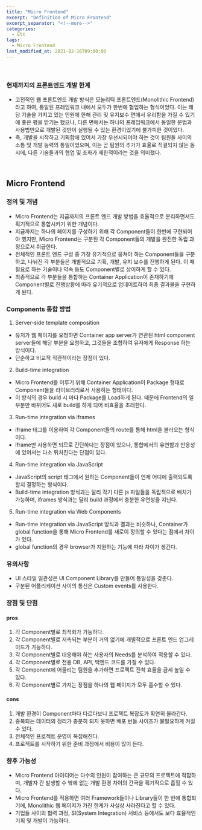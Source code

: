 ```yaml
---
title: "Micro Frontend"
excerpt: "Definition of Micro Frontend"
excerpt_separator: "<!--more-->"
categories:
  - Etc
tags:
  - Micro Frontend
last_modified_at: 2021-02-16T09:00:00
---
```

<!--more-->

<br>

### 현재까지의 프론트엔드 개발 한계

  * 고전적인 웹 프론트엔드 개발 방식은 모놀리틱 프론트엔드(Monolithic Frontend)라고 하여, 통일된 프레임워크 내에서 모두가 한번에 협업하는 형식이었다. 이는 해당 기술을 가지고 있는 인원에 한해 관리 및 유지보수 면에서 유리함을 가질 수 있기에 좋은 평을 받기는 했으나, 다른 면에서는  하나의 프레임워크에서 동일한 문법과 사용법만으로 개발된 것만이 실행될 수 있는 환경이었기에 불가피한 것이었다. 
  * 즉, 개발을 시작하고 기획함에 있어서 가장 우선시되어야 하는 것이 팀원들 사이의 소통 및 개발 능력의 통일이었으며, 이는 곧 팀원의 추가가 효율로 직결되지 않는 동시에, 다른 기술들과의 협업 및 조화가 제한적이라는 것을 의미했다.  
  
<br>

## Micro Frontend

### 정의 및 개념

  * Micro Frontend는 지금까지의 프론트 엔드 개발 방법을 효율적으로 분리하면서도 획기적으로 통합시키기 위한 개념이다. 
  * 지금까지는 하나의 페이지를 구성하기 위해 각 Component들이 한번에 구현되어야 했지만, Micro Frontend는 구분된 각 Component들의 개발을 완전한 독립 과정으로서 취급한다. 
  * 전체적인 프론트 엔드 구성 중 가장 유기적으로 뭉쳐야 하는 Component들을 구분하고, 나눠진 각 부분들은 개별적으로 기획, 개발, 유지 보수를 진행하게 된다. 이 때 필요로 하는 기술이나 약속 등도 Component별로 상이하게 할 수 있다. 
  * 최종적으로 각 부분들을 통합하는 Container Application이 존재하기에 Component별로 진행상황에 따라 유기적으로 업데이트하여 최종 결과물을 구현하게 된다.
  
### Components 통합 방법

1. Server-side template composition
  * 유저가 웹 페이지를 요청하면 Container app server가 연관된 html component server들에 해당 부분을 요청하고, 그것들을 조합하여 유저에게 Response 하는 방식이다.
  * 단순하고 비교적 직관적이라는 장점이 있다.
2. Build-time integration
  * Micro Frontend를 이루기 위해 Container Application이 Package 형태로 Component들을 라이브러리로서 사용하는 형태이다.
  * 이 방식의 경우 build 시 마다 Package를 Load하게 된다. 때문에 Frontend의 일부분만 바뀌어도 새로 build를 하게 되어 비효율을 초래한다. 
3. Run-time integration via iframes
  * iframe 태그를 이용하여 각 Component들의 route를 통해 html을 불러오는 형식이다.
  * iframe만 사용하면 되므로 간단하다는 장점이 있으나, 통합에서의 유연함과 반응성에 있어서는 다소 뒤처진다는 단점이 있다.
4. Run-time integration via JavaScript
  * JavaScript의 script 태그에서 원하는 Component들이 언제 어디에 출력되도록 할지 결정하는 형식이다.
  * Build-time integration 방식과는 달리 각기 다른 js 파일들을 독립적으로 배치가 가능하며, iframes 방식과는 달리 build 과정에서 충분한 유연성을 지닌다.
5. Run-time integration via Web Components
  * Run-time integration via JavaScript 방식과 결과는 비슷하나, Container가 global function을 통해 Micro Frontend를 새로이 정의할 수 있다는 점에서 차이가 있다.
  * global function의 경우 browser가 지원하는 기능에 따라 차이가 생긴다.
  
### 유의사항

  * UI 스타일 일관성은 UI Component Library를 만들어 통일성을 갖춘다.
  * 구분된 어플리케이션 사이의 통신은 Custom events를 사용한다.

### 장점 및 단점

#### pros

1. 각 Component별로 최적화가 가능하다.
2. 각 Component별로 저촉되는 부분이 거의 없기에 개별적으로 프론트 엔드 업그레이드가 가능하다.
3. 각 Component별로 대응해야 하는 사용자의 Needs를 분석하여 적용할 수 있다.
4. 각 Component별로 전용 DB, API, 백엔드 코드를 가질 수 있다.
5. 각 Component에 어울리는 팀원을 추가하면 프로젝트 진척 효율을 금세 높일 수 있다.
6. 각 Component별로 가지는 장점을 하나의 웹 페이지가 모두 흡수할 수 있다.

#### cons

1. 개발 환경이 Component마다 다르다보니 프로젝트 복잡도가 확연히 올라간다.
2. 중복되는 데이터의 정리가 충분히 되지 못하면 배포 번들 사이즈가 불필요하게 커질 수 있다.
3. 전체적인 프로젝트 운영이 복잡해진다.
4. 프로젝트를 시작하기 위한 준비 과정에서 비용이 많이 든다.

### 향후 가능성

  * Micro Frontend 아이디어는 다수의 인원이 참여하는 큰 규모의 프로젝트에 적합하며, 개발자 간 발생할 수 밖에 없는 개발 환경 차이의 간극을 획기적으로 좁힐 수 있다.
  * Micro Frontend를 적용하면 여러 Framework들이나 Library들이 한 번에 통합되기에, Monolithic 웹 페이지가 가진 한계가 사실상 사라진다고 할 수 있다.
  * 기업들 사이의 협력 과정, SI(System Integration) 서비스 등에서도 보다 효율적인 기획 및 개발이 가능하다.
